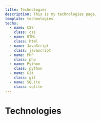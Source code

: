 ```yaml
---
title: Technologies
description: This is my technologies page.
template: technologies
techs: 
  - name: CSS
    class: css
  - name: HTML
    class: html
  - name: JavaScript
    class: javascript
  - name: PHP
    class: php
  - name: Python
    class: python
  - name: Git
    class: git
  - name: SQLite
    class: sqlite
---
```

Technologies
==========================
